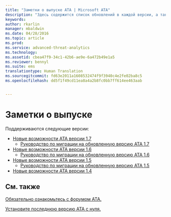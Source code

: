 ```yaml
---
title: "Заметки о выпуске ATA | Microsoft ATA"
description: "Здесь содержится список обновлений в каждой версии, а также приведены известные проблемы и руководства по миграции"
keywords: 
author: rkarlin
manager: mbaldwin
ms.date: 04/28/2016
ms.topic: article
ms.prod: 
ms.service: advanced-threat-analytics
ms.technology: 
ms.assetid: cbea47f9-34c1-42b6-ae9e-6a472b49e1a5
ms.reviewer: bennyl
ms.suite: ems
translationtype: Human Translation
ms.sourcegitcommit: fd63e2011a1608532474f9f3940c4e2fe02ba8c5
ms.openlocfilehash: dd5f1f49cd11ea8a4a2b8fc0bb7ff614ee463aab


---
```


# Заметки о выпуске
Поддерживаются следующие версии:

- [Новые возможности ATA версии 1.7](whats-new-version-1.7.md)
   - [Руководство по миграции на обновленную версию ATA 1.7](/advanced-threat-analytics/understand-explore/ata-update-1.7-migration-guide)
- [Новые возможности ATA версии 1.6](whats-new-version-1.6.md)
   - [Руководство по миграции на обновленную версию ATA 1.6](/advanced-threat-analytics/understand-explore/ata-update-1.6-migration-guide)
- [Новые возможности ATA версии 1.5](whats-new-version-1.5.md)
   - [Руководство по миграции на обновленную версию ATA 1.5](/advanced-threat-analytics/understand-explore/ata-update-1.5-migration-guide)
- [Новые возможности ATA версии 1.4](whats-new-version-1.4.md)

## См. также
[Обязательно ознакомьтесь с форумом ATA.](https://social.technet.microsoft.com/Forums/security/home?forum=mata)

[Установите последнюю версию ATA с нуля.](/advanced-threat-analytics/deploy-use/install-ata)



<!--HONumber=Aug16_HO5-->


